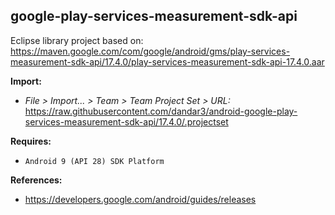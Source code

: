 ## google-play-services-measurement-sdk-api

Eclipse library project based on:<br/>
https://maven.google.com/com/google/android/gms/play-services-measurement-sdk-api/17.4.0/play-services-measurement-sdk-api-17.4.0.aar

**Import:**
- _File > Import... > Team > Team Project Set > URL:_<br/>
  https://raw.githubusercontent.com/dandar3/android-google-play-services-measurement-sdk-api/17.4.0/.projectset

**Requires:**
- `Android 9 (API 28) SDK Platform`

**References:**
- https://developers.google.com/android/guides/releases